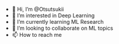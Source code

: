 - 👋 Hi, I’m @Otsutsukii
- 👀 I’m interested in Deep Learning 
- 🌱 I’m currently learning ML Research
- 💞️ I’m looking to collaborate on ML topics
- 📫 How to reach me 

<!---
Otsutsukii/Otsutsukii is a ✨ special ✨ repository because its `README.md` (this file) appears on your GitHub profile.
You can click the Preview link to take a look at your changes.
--->
